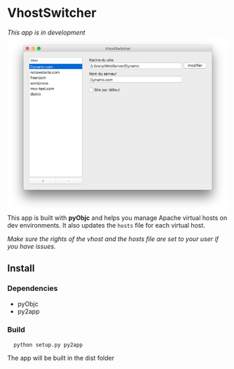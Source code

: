 # VhostSwitcher
*This app is in development*
![Main window](img/main.png)
This app is built with **pyObjc** and helps you manage Apache virtual hosts on dev environments.
It also updates the `hosts` file for each virtual host.

*Make sure the rights of the vhost and the hosts file are set to your user if you have issues.*

## Install

### Dependencies

- pyObjc
- py2app

### Build
```
  python setup.py py2app
```

The app will be built in the dist folder
